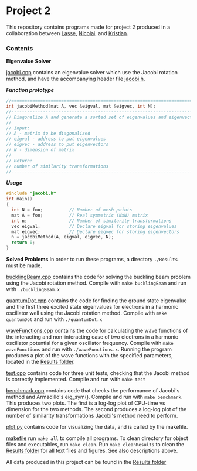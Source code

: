 # Project 2

This repository contains programs made for project 2 produced in a collaboration between [Lasse](https://github.com/lasselb87), [Nicolai](https://github.com/nicolossus), and [Kristian](https://github.com/KristianWold).

### Contents

**Eigenvalue Solver**

[jacobi.cpp](https://github.com/nicolossus/FYS3150/blob/master/Project2/jacobi.cpp) contains an eigenvalue solver which use the Jacobi rotation method, and have the accompanying header file [jacobi.h](https://github.com/nicolossus/FYS3150/blob/master/Project2/jacobi.h).

***Function prototype***
```cpp
//============================================================================
int jacobiMethod(mat A, vec &eigval, mat &eigvec, int N);
//----------------------------------------------------------------------------
// Diagonalize A and generate a sorted set of eigenvalues and eigenvectors
//
// Input:
// A - matrix to be diagonalized
// eigval - address to put eigenvalues
// eigvec - address to put eigenvectors
// N - dimension of matrix
//
// Return:
// number of similarity transformations
//----------------------------------------------------------------------------
```

***Usage***
```cpp
#include "jacobi.h"
int main()
{
  int N = foo;          // Number of mesh points
  mat A = foo;          // Real symmetric (NxN) matrix
  int n;                // Number of similarity transformations
  vec eigval;           // Declare eigval for storing eigenvalues
  mat eigvec;           // Declare eigvec for storing eigenvectors
  n = jacobiMethod(A, eigval, eigvec, N);
  return 0;
}
```

**Solved Problems**
In order to run these programs, a directory `./Results` must be made.

[bucklingBeam.cpp](https://github.com/nicolossus/FYS3150/blob/master/Project2/bucklingBeam.cpp) contains the code for solving the buckling beam problem using the Jacobi rotation method. Compile with `make bucklingBeam` and run with `./bucklingBeam.x`

[quantumDot.cpp](https://github.com/nicolossus/FYS3150/blob/master/Project2/quantumDot.cpp) contains the code for finding the ground state eigenvalue and the first three excited state eigenvalues for electrons in a harmonic oscillator well using the Jacobi rotation method. Compile with `make quantumDot` and run with `./quantumDot.x`

[waveFunctions.cpp](https://github.com/nicolossus/FYS3150/blob/master/Project2/waveFunctions.cpp) contains the code for calculating the wave functions of the interacting and non-interacting case of two electrons in a harmonic oscillator potential for a given oscillator frequency. Compile with `make waveFunctions` and run with `./waveFunctions.x`. Running the program produces a plot of the wave functions with the specified parameters, located in the [Results folder](https://github.com/nicolossus/FYS3150/tree/master/Project2/Results).

[test.cpp](https://github.com/nicolossus/FYS3150/blob/master/Project2/test.cpp) contains code for three unit tests, checking that the Jacobi method is correctly implemented. Compile and run with `make test`

[benchmark.cpp](https://github.com/nicolossus/FYS3150/blob/master/Project2/test.cpp) contains code that checks the performance of Jacobi's method and Armadillo's eig_sym(). Compile and run with `make benchmark`. This produces two plots. The first is a log-log plot of CPU-time vs dimension for the two methods. The second produces a log-log plot of the number of similarity transformations Jacobi's method need to perform.

[plot.py](https://github.com/nicolossus/FYS3150/blob/master/Project2/plot.py) contains code for visualizing the data, and is called by the makefile.

[makefile](https://github.com/nicolossus/FYS3150/blob/master/Project2/makefile) run `make all` to compile all programs. To clean directory for object files and executables, run `make clean`. Run `make cleanResults` to clean the [Results folder](https://github.com/nicolossus/FYS3150/tree/master/Project2/Results) for all text files and figures. See also descriptions above.

All data produced in this project can be found in the [Results folder](https://github.com/nicolossus/FYS3150/tree/master/Project2/Results)

